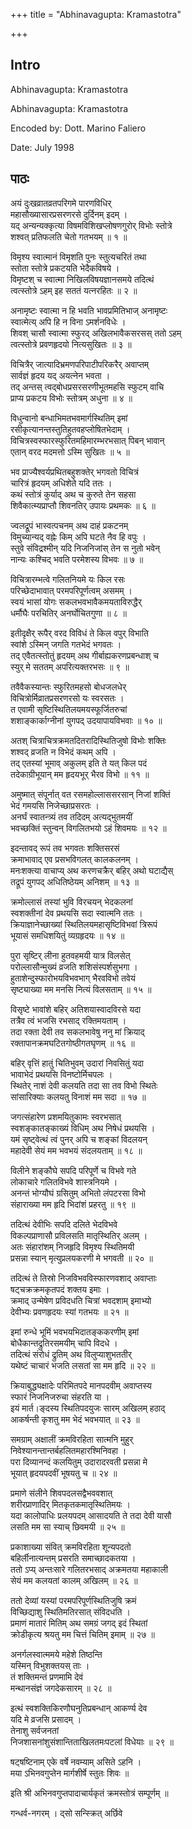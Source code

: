 +++
title = "Abhinavagupta: Kramastotra"

+++
## Intro

Abhinavagupta: Kramastotra  

Abhinavagupta: Kramastotra  
  
Encoded by: Dott. Marino Faliero  
  
Date: July 1998  

## पाठः

अयं दुःखव्रातव्रतपरिगमे पारणविधिर्  
महासौख्यासारप्रसरणरसे दुर्दिनम् इदम् ।  
यद् अन्यन्यक्कृत्या विषमविशिखप्लोषणगुरोर् विभोः स्तोत्रे  
शश्वत् प्रतिफलति चेतो गतभयम् ॥ १ ॥  
  
विमृश्य स्वात्मानं विमृशति पुनः स्तुत्यचरितं तथा  
स्तोता स्तोत्रे प्रकटयति भेदैकविषये ।  
विमृष्टश् च स्वात्मा निखिलविषयज्ञानसमये तदित्थं  
त्वत्स्तोत्रे ऽहम् इह सततं यत्नरहितः ॥ २ ॥  
  
अनामृष्टः स्वात्मा न हि भवति भावप्रमितिभाज् अनामृष्टः  
स्वात्मेत्य् अपि हि न विना ऽमर्शनविधेः ।  
शिवश् चासौ स्वात्मा स्फुरद् अखिलभावैकसरसस् ततो ऽहम्  
त्वत्स्तोत्रे प्रवणहृदयो नित्यसुखितः ॥ ३ ॥  
  
विचित्रैर् जात्यादिभ्रमणपरिपाटीपरिकरैर् अवाप्तम्  
सार्वज्ञं हृदय यद् अयत्नेन भवता ।  
तद् अन्तस् त्वद्बोधप्रसरसरणीभूतमहसि स्फुटम् वाचि  
प्राप्य प्रकटय विभोः स्तोत्रम् अधुना ॥ ४ ॥  
  
विधुन्वानो बन्धाभिमतभवमार्गस्थितिम् इमां  
रसीकृत्यानन्तस्तुतिहुतवहप्लोषितभेदाम् ।  
विचित्रस्वस्फारस्फुरितमहिमारम्भरभसात् पिबन् भावान्  
एतान् वरद मदमत्तो ऽस्मि सुखितः ॥ ५ ॥  
  
भव प्राज्यैश्वर्यप्रथितबहुशक्तेर् भगवतो विचित्रं  
चारित्रं हृदयम् अधिशेते यदि ततः ।  
कथं स्तोत्रं कुर्याद् अथ च कुरुते तेन सहसा  
शिवैकात्म्यप्राप्तौ शिवनतिर् उपायः प्रथमकः ॥ ६ ॥  
  
ज्वलद्रूपं भास्वत्पचनम् अथ दाहं प्रकटनम्  
विमुच्यान्यद् वह्नेः किम् अपि घटते नैव हि वपुः ।  
स्तुवे संविद्रश्मीन् यदि निजनिजांस् तेन स नुतो भवेन्  
नान्यः कश्चिद् भवति परमेशस्य विभवः ॥ ७ ॥  
  
विचित्रारम्भत्वे गलितनियमे यः किल रसः  
परिच्छेदाभावात् परमपरिपूर्णत्वम् असमम् ।  
स्वयं भासां योगः सकलभवभावैकमयताविरुद्धैर्  
धर्मौघैः परचितिर् अनर्घोचितगुणा ॥ ८ ॥  
  
इतीदृक्षैर् रूपैर् वरद विविधं ते किल वपुर् विभाति  
स्वांशे ऽस्मिन् जगति गतभेदं भगवतः ।  
तद् एवैतत्स्तोतुं हृदयम् अथ गीर्बाह्यकरणप्रबन्धाश् च  
स्युर् मे सततम् अपरित्यक्तरभसः ॥ ९ ॥  
  
तवैवैकस्यान्तः स्फुरितमहसो बोधजलधेर्  
विचित्रोर्मिव्रातप्रसरणरसो यः स्वरसतः ।  
त एवामी सृष्टिस्थितिलयमयस्फूर्जितरुचां  
शशाङ्कार्काग्नीनां युगपद् उदयापायविभवाः ॥ १० ॥  
  
अतश् चित्राचित्रक्रमतदितरादिस्थितिजुषो विभोः शक्तिः  
शश्वद् व्रजति न विभेदं कथम् अपि ।  
तद् एतस्यां भूमाव् अकुलम् इति ते यत् किल पदं  
तदेकाग्रीभूयान् मम हृदयभूर् भैरव विभो ॥ ११ ॥  
  
अमुष्मात् संपूर्नात् वत रसमहोल्लाससरसान् निजां शक्तिं  
भेदं गमयसि निजेच्छाप्रसरतः ।  
अनर्घं स्वातन्त्र्यं तव तदिदम् अत्यद्भुतमयीं  
भवच्छक्तिं स्तुन्वन् विगलितभयो ऽहं शिवमयः ॥ १२ ॥  
  
इदन्तावद् रूपं तव भगवतः शक्तिसरसं  
क्रमाभावाद् एव प्रसभविगलत् कालकलनम् ।  
मनःशक्त्या वाचाप्य् अथ करणचक्रैर् बहिर् अथो घटाद्यैस्  
तद्रूपं युगपद् अधितिष्ठेयम् अनिशम् ॥ १३ ॥  
  
क्रमोल्लासं तस्यां भुवि विरचयन् भेदकलनां  
स्वशक्तीनां देव प्रथयसि सदा स्वात्मनि ततः ।  
क्रियाज्ञानेच्छाख्यां स्थितिलयमहासृष्टिविभवां त्रिरूपं  
भूयासं समधिशयितुं व्यग्रहृदयः ॥ १४ ॥  
  
पुरा सृष्टिर् लीना हुतवहमयी यात्र विलसेत्  
परोल्लासौन्मुख्यं व्रजति शशिसंस्पर्शसुभगा ।  
हुताशेन्दुस्फारोभयविभवभाग् भैरवविभो तवेयं  
सृष्ट्याख्या मम मनसि नित्यं विलसताम् ॥ १५ ॥  
  
विसृष्टे भावांशे बहिर् अतिशयास्वादविरसे यदा  
तत्रैव त्वं भजसि रभसाद् रक्तिमयताम् ।  
तदा रक्ता देवी तव सकलभावेषु ननु मां क्रियाद्  
रक्तापानक्रमघटितगोष्ठीगतघृणम् ॥ १६ ॥  
  
बहिर् वृत्तिं हातुं चितिभुवम् उदारां निवसितुं यदा  
भावाभेदं प्रथयसि विनष्टोर्मिचपलः ।  
स्थितेर् नाशं देवी कलयति तदा सा तव विभो स्थितेः  
सांसारिक्याः कलयतु विनाशं मम सदा ॥ १७ ॥  
  
जगत्संहारेण प्रशमयितुकामः स्वरभसात्  
स्वशङ्कातङ्काख्यं विधिम् अथ निषेधं प्रथयसि ।  
यमं सृष्ट्वेत्थं त्वं पुनर् अपि च शङ्कां विदलयन्  
महादेवी सेयं मम भवभयं संदलयताम् ॥ १८ ॥  
  
विलीने शङ्कौघे सपदि परिपूर्णे च विभवे गते  
लोकाचारे गलितविभवे शास्त्रनियमे ।  
अनन्तं भोग्यौघं ग्रसितुम् अभितो लंपटरसा विभो  
संहाराख्या मम हृदि भिदांशं प्रहरतु ॥ १९ ॥  
  
तदित्थं देवीभिः सपदि दलिते भेदविभवे  
विकल्पप्राणासौ प्रविलसति मातृस्थितिर् अलम् ।  
अतः संहारांशम् निजहृदि विमृश्य स्थितिमयी  
प्रसन्ना स्यान् मृत्युप्रलयकरणी मे भगवती ॥ २० ॥  
  
तदित्थं ते तिस्रो निजविभवविस्फारणवशाद् अवाप्ताः  
षट्चक्रक्रमकृतपदं शक्तय इमाः ।  
क्रमाद् उन्मेषेण प्रविदधति चित्रां भवदशाम् इमाभ्यो  
देवीभ्यः प्रवणहृदयः स्यां गतभयः ॥ २१ ॥  
  
इमां रुन्धे भूमिं भवभयभिदातङ्ककरणीम् इमां  
बोधैकान्तद्रुतिरसमयीम् चापि विदधे ।  
तदित्थं संरोधं द्रुतिम् अथ विलुप्याशुभततीर्  
यथेष्टं चाचारं भजति लसतां सा मम हृदि ॥ २२ ॥  
  
क्रियाबुद्ध्यक्षादेः परिमितपदे मानपदवीम् अवाप्तस्य  
स्फारं निजनिजरुचा संहरति या ।  
इयं मार्त।ङ्दस्य स्थितिपदयुजः सारम् अखिलम् हठाद्  
आकर्षन्ती कृशतु मम भेदं भवभयात् ॥ २३ ॥  
  
समग्राम् अक्षालीं क्रमविरहिता सात्मनि मुहुर्  
निवेश्यानन्तान्तर्बहलितमहारश्मिनिवहा ।  
परा दिव्यानन्दं कलयितुम् उदारादरवती प्रसन्ना मे  
भूयात् हृदयपदवीं भूषयतु च ॥ २४ ॥  
  
प्रमाणे संलीने शिवपदलसद्वैभववशात्  
शरीरप्राणादिर् मितकृतकमातृस्थितिमयः ।  
यदा कालोपाधिः प्रलयपदम् आसादयति ते तदा देवी यासौ  
लसति मम सा स्याच् छिवमयी ॥ २५ ॥  
  
प्रकाशाख्या संवित् क्रमविरहिता शून्यपदतो  
बहिर्लीनात्यन्तम् प्रसरति समाच्छादकतया ।  
ततो ऽप्य् अन्तःसारे गलितरभसाद् अक्रमतया महाकाली  
सेयं मम कलयतां कालम् अखिलम् ॥ २६ ॥  
  
ततो देव्यां यस्यां परमपरिपूर्णस्थितिजुषि क्रमं  
विच्छिद्याशु स्थितिमतिरसात् संविदधति ।  
प्रमाणं मातारं मितिम् अथ समग्रं जगद् इदं स्थितां  
क्रोडीकृत्य श्रयतु मम चित्तं चितिम् इमाम् ॥ २७ ॥  
  
अनर्गलस्वात्ममये महेशे तिष्ठन्ति  
यस्मिन् विभुशक्तयस् ताः ।  
तं शक्तिमन्तं प्रणमामि देवं  
मन्थानसंज्ञं जगदेकसारम् ॥ २८ ॥  
  
इत्थं स्वशक्तिकिरणौघनुतिप्रबन्धान् आकर्ण्य देव  
यदि मे व्रजसि प्रसादम् ।  
तेनाशु सर्वजनतां  
निजशासनांशुसंशान्तिताखिलतमःपटलां विधेयाः ॥ २९ ॥  

षट्षष्टिनाम् एके वर्षे नवम्याम् असिते ऽहनि ।  
मया ऽभिनवगुप्तेन मार्गशीर्षे स्तुतः शिवः ॥  
  
इति श्री अभिनवगुप्तपादाचार्यकृतं क्रमस्तोत्रं सम्पूर्णम् ॥  

गन्धर्व-नगरम् । द्सो सन्स्क्रित् अर्छिवे  

